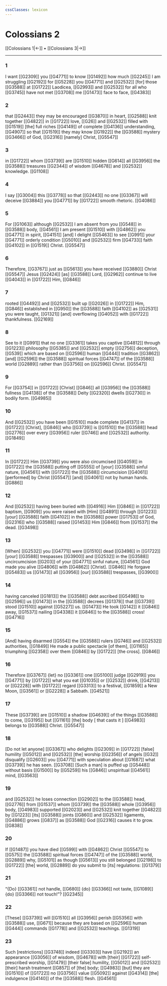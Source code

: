 ```yaml
---
cssClasses: lexicon
---
```


# Colossians 2

[[Colossians 1|←]] • [[Colossians 3|→]]

---

### 1
I want [[G2309]] you [[G4771]] to know [[G1492]] how much [[G2245]] I am struggling [[G2192]] for [[G5228]] you [[G4771]] and [[G2532]] [for] those [[G3588]] at [[G1722]] Laodicea, [[G2993]] and [[G2532]] for all who [[G3745]] have not met [[G3708]] me [[G1473]] face to face, [[G4383]]

### 2
that [[G2443]] they may be encouraged [[G3870]] in heart, [[G2588]] knit together [[G4822]] in [[G1722]] love, [[G26]] and [[G2532]] filled with [[G1519]] [the] full riches [[G4149]] of complete [[G4136]] understanding, [[G4907]] so that [[G1519]] they may know [[G1922]] the [[G3588]] mystery [[G3466]] of God, [[G2316]] [namely] Christ, [[G5547]]

### 3
in [[G1722]] whom [[G3739]] are [[G1510]] hidden [[G614]] all [[G3956]] the [[G3588]] treasures [[G2344]] of wisdom [[G4678]] and [[G2532]] knowledge. [[G1108]]

### 4
I say [[G3004]] this [[G3778]] so that [[G2443]] no one [[G3367]] will deceive [[G3884]] you [[G4771]] by [[G1722]] smooth rhetoric. [[G4086]]

### 5
For [[G1063]] although [[G2532]] I am absent from you [[G548]] in [[G3588]] body, [[G4561]] I am present [[G1510]] with [[G4862]] you [[G4771]] in spirit, [[G4151]] [and] I delight [[G5463]] to see [[G991]] your [[G4771]] orderly condition [[G5010]] and [[G2532]] firm [[G4733]] faith [[G4102]] in [[G1519]] Christ. [[G5547]]

### 6
Therefore, [[G3767]] just as [[G5613]] you have received [[G3880]] Christ [[G5547]] Jesus [[G2424]] [as] [[G3588]] Lord, [[G2962]] continue to live [[G4043]] in [[G1722]] Him, [[G846]]

### 7
rooted [[G4492]] and [[G2532]] built up [[G2026]] in [[G1722]] Him, [[G846]] established in [[G950]] the [[G3588]] faith [[G4102]] as [[G2531]] you were taught, [[G1321]] [and] overflowing [[G4052]] with [[G1722]] thankfulness. [[G2169]]

### 8
See to it [[G991]] that no one [[G3361]] takes you captive [[G4812]] through [[G1223]] philosophy [[G5385]] and [[G2532]] empty [[G2756]] deception, [[G539]] which are based on [[G2596]] human [[G444]] tradition [[G3862]] [and] [[G2596]] the [[G3588]] spiritual forces [[G4747]] of the [[G3588]] world [[G2889]] rather than [[G3756]] on [[G2596]] Christ. [[G5547]]

### 9
For [[G3754]] in [[G1722]] [Christ] [[G846]] all [[G3956]] the [[G3588]] fullness [[G4138]] of the [[G3588]] Deity [[G2320]] dwells [[G2730]] in bodily form. [[G4985]]

### 10
And [[G2532]] you have been [[G1510]] made complete [[G4137]] in [[G1722]] [Christ], [[G846]] who [[G3739]] is [[G1510]] the [[G3588]] head [[G2776]] over every [[G3956]] ruler [[G746]] and [[G2532]] authority. [[G1849]]

### 11
In [[G1722]] Him [[G3739]] you were also circumcised [[G4059]] in [[G1722]] the [[G3588]] putting off [[G555]] of [your] [[G3588]] sinful nature, [[G4561]] with [[G1722]] the [[G3588]] circumcision [[G4061]] [performed] by Christ [[G5547]] [and] [[G4061]] not by human hands. [[G886]]

### 12
And [[G2532]] having been buried with [[G4916]] Him [[G846]] in [[G1722]] baptism, [[G909]] you were raised with [Him] [[G4891]] through [[G1223]] [your] [[G3588]] faith [[G4102]] in the [[G3588]] power [[G1753]] of God, [[G2316]] who [[G3588]] raised [[G1453]] Him [[G846]] from [[G1537]] the dead. [[G3498]]

### 13
[When] [[G2532]] you [[G4771]] were [[G1510]] dead [[G3498]] in [[G1722]] [your] [[G3588]] trespasses [[G3900]] and [[G2532]] in the [[G3588]] uncircumcision [[G203]] of your [[G4771]] sinful nature, [[G4561]] God made you alive [[G4806]] with [[G4862]] [Christ]. [[G846]] He forgave [[G5483]] us [[G1473]] all [[G3956]] [our] [[G3588]] trespasses, [[G3900]]

### 14
having canceled [[G1813]] the [[G3588]] debt ascribed [[G5498]] to [[G2596]] us [[G1473]] in the [[G3588]] decrees [[G1378]] that [[G3739]] stood [[G1510]] against [[G5227]] us. [[G1473]] He took [[G142]] it [[G846]] away, [[G1537]] nailing [[G4338]] it [[G846]] to the [[G3588]] cross! [[G4716]]

### 15
[And] having disarmed [[G554]] the [[G3588]] rulers [[G746]] and [[G2532]] authorities, [[G1849]] He made a public spectacle [of them], [[G1165]] triumphing [[G2358]] over them [[G846]] by [[G1722]] [the cross]. [[G846]]

### 16
Therefore [[G3767]] {let} no [[G3361]] one [[G5100]] judge [[G2919]] you [[G4771]] by [[G1722]] what you eat [[G1035]] or [[G2532]] drink, [[G4213]] or [[G2228]] with [[G1722]] regard [[G3313]] to a festival, [[G1859]] a New Moon, [[G3561]] or [[G2228]] a Sabbath. [[G4521]]

### 17
These [[G3739]] are [[G1510]] a shadow [[G4639]] of the things [[G3588]] to come, [[G3195]] but [[G1161]] [the] body [ that casts it ] [[G4983]] belongs to [[G3588]] Christ. [[G5547]]

### 18
[Do not let anyone] [[G3367]] who delights [[G2309]] in [[G1722]] [false] humility [[G5012]] and [[G2532]] [the] worship [[G2356]] of angels [[G32]] disqualify [[G2603]] you [[G4771]] with speculation about [[G1687]] what [[G3739]] he has seen. [[G3708]] [Such a man] is puffed up [[G5448]] without basis [[G1500]] by [[G5259]] his [[G846]] unspiritual [[G4561]] mind, [[G3563]]

### 19
and [[G2532]] he loses connection [[G2902]] to the [[G3588]] head, [[G2776]] from [[G1537]] whom [[G3739]] the [[G3588]] whole [[G3956]] body, [[G4983]] supported [[G2023]] and [[G2532]] knit together [[G4822]] by [[G1223]] [its] [[G3588]] joints [[G860]] and [[G2532]] ligaments, [[G4886]] grows [[G837]] as [[G3588]] God [[G2316]] causes it to grow. [[G838]]

### 20
If [[G1487]] you have died [[G599]] with [[G4862]] Christ [[G5547]] to [[G575]] the [[G3588]] spiritual forces [[G4747]] of the [[G3588]] world, [[G2889]] why, [[G5101]] as though [[G5613]] you still belonged [[G2198]] to [[G1722]] [the] world, [[G2889]] do you submit to [its] regulations: [[G1379]]

### 21
“{Do} [[G3361]] not handle, [[G680]] {do} [[G3366]] not taste, [[G1089]] {do} [[G3366]] not touch!”? [[G2345]]

### 22
[These] [[G3739]] will [[G1510]] all [[G3956]] perish [[G5356]] with [[G3588]] use, [[G671]] because they are based on [[G2596]] human [[G444]] commands [[G1778]] and [[G2532]] teachings. [[G1319]]

### 23
Such [restrictions] [[G3748]] indeed [[G3303]] have [[G2192]] an appearance [[G3056]] of wisdom, [[G4678]] with [their] [[G1722]] self-prescribed worship, [[G1479]] [their false] humility, [[G5012]] and [[G2532]] [their] harsh treatment [[G857]] of [the] body; [[G4983]] [but] they are [[G1510]] of [[G1722]] no [[G3756]] value [[G5092]] against [[G4314]] [the] indulgence [[G4140]] of the [[G3588]] flesh. [[G4561]]

